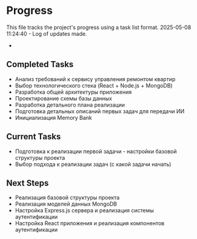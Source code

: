 # Progress

This file tracks the project's progress using a task list format.
2025-05-08 11:24:40 - Log of updates made.

*

## Completed Tasks

* Анализ требований к сервису управления ремонтом квартир
* Выбор технологического стека (React + Node.js + MongoDB)
* Разработка общей архитектуры приложения
* Проектирование схемы базы данных
* Разработка детального плана реализации
* Подготовка детальных описаний первых задач для передачи ИИ
* Инициализация Memory Bank

## Current Tasks

* Подготовка к реализации первой задачи - настройки базовой структуры проекта
* Выбор подхода к реализации задач (с какой задачи начать)

## Next Steps

* Реализация базовой структуры проекта
* Реализация моделей данных MongoDB
* Настройка Express.js сервера и реализация системы аутентификации
* Настройка React приложения и реализация компонентов аутентификации